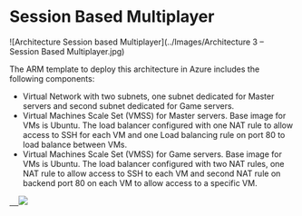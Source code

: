 # Session Based Multiplayer

![Architecture Session based Multiplayer](../Images/Architecture 3 – Session Based Multiplayer.jpg)


The ARM template to deploy this architecture in Azure includes the following components:

* Virtual Network with two subnets, one subnet dedicated for Master servers and second subnet dedicated for Game servers.
* Virtual Machines Scale Set (VMSS) for Master servers. Base image for VMs is Ubuntu. The load balancer configured with one NAT rule to allow access to SSH for each VM and one Load balancing rule on port 80 to load balance between VMs.
* Virtual Machines Scale Set (VMSS) for Game servers. Base image for VMs is Ubuntu. The load balancer configured with two NAT rules, one NAT rule to allow access to SSH to each VM and second NAT rule on backend port 80 on each VM to allow access to a specific VM.

<a href="https://portal.azure.com/#create/Microsoft.Template/uri/https%3A%2F%2Fraw.githubusercontent.com%2Fdx-ted-emea%2FAzureGamingArchitecture%2Fmaster%2FSessionBasedMultiplayer%2Fazuredeploy.json" target="_blank">    <img src="http://azuredeploy.net/deploybutton.png"/></a>
